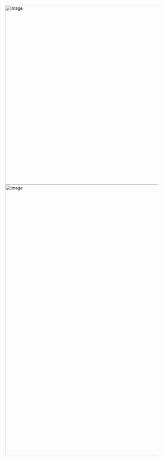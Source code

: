 <img width="879" height="593" alt="image" src="https://github.com/user-attachments/assets/19b5ee3d-e846-4ffe-b187-fdce145c0af7" />
<img width="567" height="893" alt="image" src="https://github.com/user-attachments/assets/bb42d35d-ecac-47da-b8e0-f1d6a395742e" />
